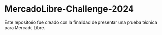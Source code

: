 # MercadoLibre-Challenge-2024
Este repositorio fue creado con la finalidad de presentar una prueba técnica para Mercado Libre.
